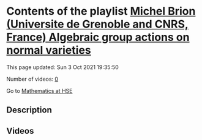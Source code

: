 # Contents of the playlist [Michel Brion (Universite de Grenoble and CNRS, France)  Algebraic group actions on normal varieties](https://www.youtube.com/playlist?list=PLq3E5oubNNoAMQ2W9wEWNc6OHs-3ehpIm)

This page updated: Sun 3 Oct 2021 19:35:50

Number of videos: [0](#videos)

Go to [Mathematics at HSE](../README.md)

## Description



## Videos

